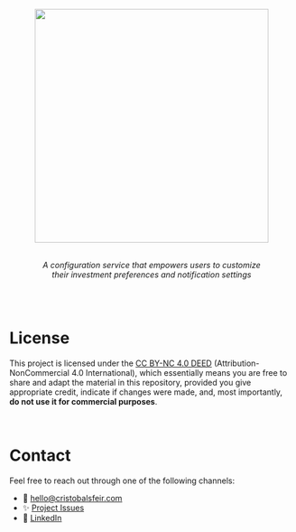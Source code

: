 <br>
<div align="center">
  <img src="https://github.com/cnsfeir/cumplo-tailor/assets/58790635/2a2d28c7-2108-4bb6-b961-83800acbcb93" width="414"/>
</div>

<br>
<p align="center">
    <em>
      A configuration service that empowers users to customize <br> their investment preferences and notification settings
    </em>
</p>
<br>
<br>

# License
This project is licensed under the [CC BY-NC 4.0 DEED](https://creativecommons.org/licenses/by-nc/4.0/deed.en) (Attribution-NonCommercial 4.0 International), which essentially means you are free to share and adapt the material in this repository, provided you give appropriate credit, indicate if changes were made, and, most importantly, **do not use it for commercial purposes**.

<br>

# Contact

Feel free to reach out through one of the following channels:

- 📧 hello@cristobalsfeir.com
- ✨ [Project Issues](https://github.com/cnsfeir/cumplo-tailor/issues)
- 💼 [LinkedIn](https://www.linkedin.com/in/cnsfeir/)
